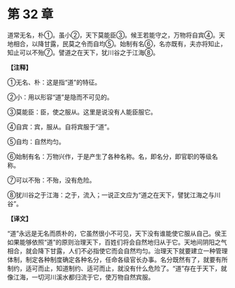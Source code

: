 # 第 32 章

道常无名，朴①。虽小②，天下莫能臣③。候王若能守之，万物将自宾④。天地相合，以降甘露，民莫之令而自均⑤。始制有名⑥，名亦既有，夫亦将知止，知止可以不殆⑦。譬道之在天下，犹川谷之于江海⑧。

**【注释】**


①无名、朴：这是指“道”的特征。

②小：用以形容“道”是隐而不可见的。

③莫能臣：臣，使之服从。这里是说没有人能臣服它。

④自宾：宾，服从。自将宾服于“道”。

⑤自均：自然均匀。

⑥始制有名：万物兴作，于是产生了各种名称。名，即名分，即官职的等级名称。

⑦可以不殆：不殆，没有危险。

⑧犹川谷之于江海：之于，流入；一说正文应为“道之在天下，譬犹江海之与川谷”。


**【译文】**

“道”永远是无名而质朴的，它虽然很小不可见，天下没有谁能使它服从自己。侯王如果能够依照“道”的原则治理天下，百姓们将会自然地归从于它。天地间阴阳之气相合，就会降下甘露，人们不必指使它而会自然均匀。治理天下就要建立一种管理体制，制定各种制度确定各种名分，任命各级官长办事。名分既然有了，就要有所制约，适可而止，知道制约、适可而止，就没有什么危险了。“道”存在于天下，就像江海，一切河川溪水都归流于它，使万物自然宾服。
